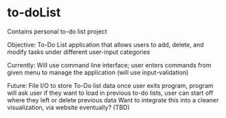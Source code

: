 # to-doList
Contains personal to-do list project

Objective: To-Do List application that allows users to add, delete, and modify tasks under different user-input categories

Currently: Will use command line interface; user enters commands from given menu to manage the application (will use input-validation)

Future: 
File I/O to store To-Do list data once user exits program, program will ask user if they want to load in previous to-do lists, user can start off where they left or delete previous data
Want to integrate this into a cleaner visualization, via website eventually? (TBD) 
